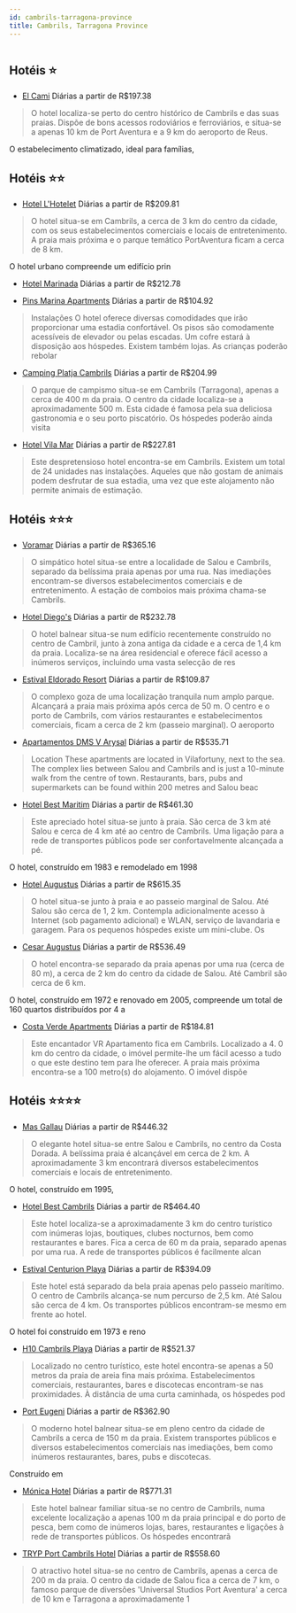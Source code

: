 ```yaml
---
id: cambrils-tarragona-province
title: Cambrils, Tarragona Province
---
```


<center><img src="http://photos.hotelbeds.com/giata/01/015087/015087a_hb_a_001.jpg" alt="" /></center>


## Hotéis ⭐️

-    [El Cami](https://www.hurb.com/aud/https://www.hurb.com/hoteis/cambrils/el-cami-JNP-JP902284?cmp=18055) Diárias a partir de R$197.38
   > O hotel localiza-se perto do centro histórico de Cambrils e das suas praias. Dispõe de bons acessos rodoviários e ferroviários, e situa-se a apenas 10 km de Port Aventura e a 9 km do aeroporto de Reus.

O estabelecimento climatizado, ideal para famílias, 

## Hotéis ⭐️⭐️

-    [Hotel L'Hotelet](https://www.hurb.com/aud/https://www.hurb.com/hoteis/cambrils/hotel-l-hotelet-JNP-JP396467?cmp=18055) Diárias a partir de R$209.81
   > O hotel situa-se em Cambrils, a cerca de 3 km do centro da cidade, com os seus estabelecimentos comerciais e locais de entretenimento. A praia mais próxima e o parque temático PortAventura ficam a cerca de 8 km.

O hotel urbano compreende um edifício prin
-    [Hotel Marinada](https://www.hurb.com/aud/https://www.hurb.com/hoteis/cambrils/hotel-marinada-JNP-JP597293?cmp=18055) Diárias a partir de R$212.78
   > 
-    [Pins Marina Apartments](https://www.hurb.com/aud/https://www.hurb.com/hoteis/cambrils/pins-marina-apartments-JNP-JP863092?cmp=18055) Diárias a partir de R$104.92
   > Instalações
O hotel oferece diversas comodidades que irão proporcionar uma estadia confortável. Os pisos são comodamente acessíveis de elevador ou pelas escadas. Um cofre estará à disposição aos hóspedes. Existem também lojas. As crianças poderão rebolar 
-    [Camping Platja Cambrils](https://www.hurb.com/aud/https://www.hurb.com/hoteis/cambrils/camping-platja-cambrils-JNP-JP157601?cmp=18055) Diárias a partir de R$204.99
   > O parque de campismo situa-se em Cambrils (Tarragona), apenas a cerca de 400 m da praia. O centro da cidade localiza-se a aproximadamente 500 m. Esta cidade é famosa pela sua deliciosa gastronomia e o seu porto piscatório. Os hóspedes poderão ainda visita
-    [Hotel Vila Mar](https://www.hurb.com/aud/https://www.hurb.com/hoteis/cambrils/hotel-vila-mar-JNP-JP852943?cmp=18055) Diárias a partir de R$227.81
   > Este despretensioso hotel encontra-se em Cambrils. Existem um total de 24 unidades nas instalações. Aqueles que não gostam de animais podem desfrutar de sua estadia, uma vez que este alojamento não permite animais de estimação. 

## Hotéis ⭐️⭐️⭐️

-    [Voramar](https://www.hurb.com/aud/https://www.hurb.com/hoteis/cambrils/voramar-JNP-JP180983?cmp=18055) Diárias a partir de R$365.16
   > O simpático hotel situa-se entre a localidade de Salou e Cambrils, separado da belíssima praia apenas por uma rua. Nas imediações encontram-se diversos estabelecimentos comerciais e de entretenimento. A estação de comboios mais próxima chama-se Cambrils.

-    [Hotel Diego's](https://www.hurb.com/aud/https://www.hurb.com/hoteis/cambrils/hotel-diego-s-JNP-JP146967?cmp=18055) Diárias a partir de R$232.78
   > O hotel balnear situa-se num edifício recentemente construído no centro de Cambril, junto à zona antiga da cidade e a cerca de 1,4 km da praia. Localiza-se na área residencial e oferece fácil acesso a inúmeros serviços, incluindo uma vasta selecção de res
-    [Estival Eldorado Resort](https://www.hurb.com/aud/https://www.hurb.com/hoteis/cambrils/estival-eldorado-resort-JNP-JP052360?cmp=18055) Diárias a partir de R$109.87
   > O complexo goza de uma localização tranquila num amplo parque. Alcançará a praia mais próxima após cerca de 50 m. O centro e o porto de Cambrils, com vários restaurantes e estabelecimentos comerciais, ficam a cerca de 2 km (passeio marginal). O aeroporto 
-    [Apartamentos DMS V Arysal](https://www.hurb.com/aud/https://www.hurb.com/hoteis/cambrils/apartamentos-dms-v-arysal-JNP-JP808448?cmp=18055) Diárias a partir de R$535.71
   > Location
These apartments are located in Vilafortuny, next to the sea. The complex lies between Salou and Cambrils and is just a 10-minute walk from the centre of town. Restaurants, bars, pubs and supermarkets can be found within 200 metres and Salou beac
-    [Hotel Best Maritim](https://www.hurb.com/aud/https://www.hurb.com/hoteis/cambrils/hotel-best-maritim-JNP-JP052386?cmp=18055) Diárias a partir de R$461.30
   > Este apreciado hotel situa-se junto à praia. São cerca de 3 km até Salou e cerca de 4 km até ao centro de Cambrils. Uma ligação para a rede de transportes públicos pode ser confortavelmente alcançada a pé.

O hotel, construído em 1983 e remodelado em 1998
-    [Hotel Augustus](https://www.hurb.com/aud/https://www.hurb.com/hoteis/cambrils/hotel-augustus-JNP-JP148910?cmp=18055) Diárias a partir de R$615.35
   > O hotel situa-se junto à praia e ao passeio marginal de Salou. Até Salou são cerca de 1, 2 km. Contempla adicionalmente acesso à Internet (sob pagamento adicional) e WLAN, serviço de lavandaria e garagem. Para os pequenos hóspedes existe um mini-clube. Os
-    [Cesar Augustus](https://www.hurb.com/aud/https://www.hurb.com/hoteis/cambrils/cesar-augustus-JNP-JP044316?cmp=18055) Diárias a partir de R$536.49
   > O hotel encontra-se separado da praia apenas por uma rua (cerca de 80 m), a cerca de 2 km do centro da cidade de Salou. Até Cambril são cerca de 6 km.

O hotel, construído em 1972 e renovado em 2005, compreende um total de 160 quartos distribuídos por 4 a
-    [Costa Verde Apartments](https://www.hurb.com/aud/https://www.hurb.com/hoteis/cambrils/costa-verde-apartments-JNP-JP134092?cmp=18055) Diárias a partir de R$184.81
   > Este encantador VR Apartamento fica em Cambrils. Localizado a 4. 0 km do centro da cidade, o imóvel permite-lhe um fácil acesso a tudo o que este destino tem para lhe oferecer. A praia mais próxima encontra-se a 100 metro(s) do alojamento. O imóvel dispõe

## Hotéis ⭐️⭐️⭐️⭐️

-    [Mas Gallau](https://www.hurb.com/aud/https://www.hurb.com/hoteis/cambrils/mas-gallau-JNP-JP106705?cmp=18055) Diárias a partir de R$446.32
   > O elegante hotel situa-se entre Salou e Cambrils, no centro da Costa Dorada. A belíssima praia é alcançável em cerca de 2 km. A aproximadamente 3 km encontrará diversos estabelecimentos comerciais e locais de entretenimento.

O hotel, construído em 1995, 
-    [Hotel Best Cambrils](https://www.hurb.com/aud/https://www.hurb.com/hoteis/cambrils/hotel-best-cambrils-JNP-JP919356?cmp=18055) Diárias a partir de R$464.40
   > Este hotel localiza-se a aproximadamente 3 km do centro turístico com inúmeras lojas, boutiques, clubes nocturnos, bem como restaurantes e bares. Fica a cerca de 60 m da praia, separado apenas por uma rua. A rede de transportes públicos é facilmente alcan
-    [Estival Centurion Playa](https://www.hurb.com/aud/https://www.hurb.com/hoteis/cambrils/estival-centurion-playa-JNP-JP762330?cmp=18055) Diárias a partir de R$394.09
   > Este hotel está separado da bela praia apenas pelo passeio marítimo. O centro de Cambrils alcança-se num percurso de 2,5 km. Até Salou são cerca de 4 km. Os transportes públicos encontram-se mesmo em frente ao hotel.

O hotel foi construído em 1973 e reno
-    [H10 Cambrils Playa](https://www.hurb.com/aud/https://www.hurb.com/hoteis/cambrils/h10-cambrils-playa-JNP-JP368407?cmp=18055) Diárias a partir de R$521.37
   > Localizado no centro turístico, este hotel encontra-se apenas a 50 metros da praia de areia fina mais próxima. Estabelecimentos comerciais, restaurantes, bares e discotecas encontram-se nas proximidades. À distância de uma curta caminhada, os hóspedes pod
-    [Port Eugeni](https://www.hurb.com/aud/https://www.hurb.com/hoteis/cambrils/port-eugeni-JNP-JP149406?cmp=18055) Diárias a partir de R$362.90
   > O moderno hotel balnear situa-se em pleno centro da cidade de Cambrils a cerca de 150 m da praia. Existem transportes públicos e diversos estabelecimentos comerciais nas imediações, bem como inúmeros restaurantes, bares, pubs e discotecas.

Construído em 
-    [Mónica Hotel](https://www.hurb.com/aud/https://www.hurb.com/hoteis/cambrils/monica-hotel-JNP-JP141662?cmp=18055) Diárias a partir de R$771.31
   > Este hotel balnear familiar situa-se no centro de Cambrils, numa excelente localização a apenas 100 m da praia principal e do porto de pesca, bem como de inúmeros lojas, bares, restaurantes e ligações à rede de transportes públicos. Os hóspedes encontrarã
-    [TRYP Port Cambrils Hotel](https://www.hurb.com/aud/https://www.hurb.com/hoteis/cambrils/tryp-port-cambrils-hotel-JNP-JP052310?cmp=18055) Diárias a partir de R$558.60
   > O atractivo hotel situa-se no centro de Cambrils, apenas a cerca de 200 m da praia. O centro da cidade de Salou fica a cerca de 7 km, o famoso parque de diversões &apos;Universal Studios Port Aventura&apos; a cerca de 10 km e Tarragona a aproximadamente 1
